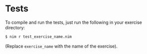 # Tests

To compile and run the tests, just run the following in your exercise directory:
```bash
$ nim r test_exercise_name.nim
```

(Replace `exercise_name` with the name of the exercise).
